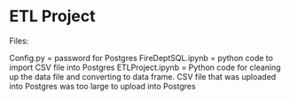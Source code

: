 # ETL Project

Files:

Config.py = password for Postgres
FireDeptSQL.ipynb = python code to import CSV file into Postgres
ETLProject.ipynb = Python code for cleaning up the data file and converting to data frame.
CSV file that was uploaded into Postgres was too large to upload into Postgres
